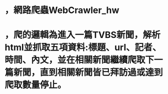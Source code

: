 # ，網路爬蟲WebCrawler_hw
# ，爬的邏輯為進入一篇TVBS新聞，解析html並抓取五項資料:標題、url、記者、時間、內文，並在相關新聞繼續爬取下一篇新聞，直到相關新聞皆已拜訪過或達到爬取數量停止。
